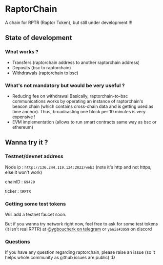 # RaptorChain
A chain for RPTR (Raptor Token), but still under development !!!



## State of development
### What works ?
- Transfers (raptorchain address to another raptorchain address)
- Deposits (bsc to raptorchain)
- Withdrawals (raptorchain to bsc)

### What's not mandatory but would be very useful ?
- Reducing fee on withdrawal
	Basically, raptorchain-to-bsc communications works by operating an instance of raptorchain's beacon chain (which contains cross-chain data and is getting used as time anchor).
	Thus, broadcasting one block per 10 minutes is very expensive !
- EVM implementation (allows to run smart contracts same way as bsc or ethereum)



## Wanna try it ?
### Testnet/devnet address
Node ip : `http://136.244.119.124:2022/web3` (note it's http and not https, else it won't work)

chainID : `69420`

ticker : `tRPTR`


### Getting some test tokens
Will add a testnet faucet soon.

But if you wanna try network right now, feel free to ask for some test tokens (it isn't real RPTR) at [@ygboucherk on telegram](https://t.me/ygboucherk) or `yanis#3059` on discord


### Questions
If you have any question regarding raptorchain, please raise an issue (so it helps whole community as github issues are public) :D
